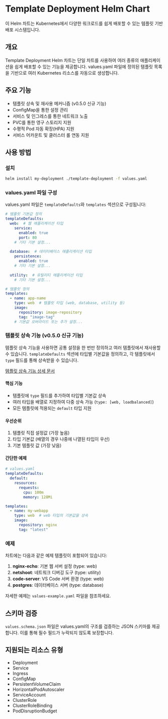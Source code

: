 # Template Deployment Helm Chart

이 Helm 차트는 Kubernetes에서 다양한 워크로드를 쉽게 배포할 수 있는 템플릿 기반 배포 시스템입니다.

## 개요

Template Deployment Helm 차트는 단일 차트를 사용하여 여러 종류의 애플리케이션을 쉽게 배포할 수 있는 기능을 제공합니다. values.yaml 파일에 정의된 템플릿 목록을 기반으로 여러 Kubernetes 리소스를 자동으로 생성합니다.

## 주요 기능

- 템플릿 상속 및 재사용 메커니즘 (v0.5.0 신규 기능)
- ConfigMap을 통한 설정 관리
- 서비스 및 인그레스를 통한 네트워크 노출
- PVC를 통한 영구 스토리지 지원
- 수평적 Pod 자동 확장(HPA) 지원
- 서비스 어카운트 및 클러스터 롤 연동 지원

## 사용 방법

### 설치

```bash
helm install my-deployment ./template-deployment -f values.yaml
```

### values.yaml 파일 구성

values.yaml 파일은 `templateDefaults`와 `templates` 섹션으로 구성됩니다:

```yaml
# 템플릿 기본값 정의
templateDefaults:
  web:  # 웹 애플리케이션 타입
    service:
      enabled: true
      port: 80
    # 기타 기본 설정...
  
  database:  # 데이터베이스 애플리케이션 타입
    persistence:
      enabled: true
    # 기타 기본 설정...
  
  utility:  # 유틸리티 애플리케이션 타입
    # 기타 기본 설정...

# 템플릿 정의
templates:
  - name: app-name
    type: web  # 템플릿 타입 (web, database, utility 등)
    image:
      repository: image-repository
      tag: "image-tag"
    # 기본값 오버라이드 또는 추가 설정...
```

### 템플릿 상속 기능 (v0.5.0 신규 기능)

템플릿 상속 기능을 사용하면 공통 설정을 한 번만 정의하고 여러 템플릿에서 재사용할 수 있습니다. `templateDefaults` 섹션에 타입별 기본값을 정의하고, 각 템플릿에서 `type` 필드를 통해 상속받을 수 있습니다.

[템플릿 상속 기능 상세 문서](./docs/template-inheritance.md)

#### 핵심 기능

- 템플릿에 `type` 필드를 추가하여 타입별 기본값 상속
- 여러 타입을 배열로 지정하여 다중 상속 가능 (`type: [web, loadbalanced]`)
- 모든 템플릿에 적용되는 `default` 타입 지원

#### 우선순위

1. 템플릿 직접 설정값 (가장 높음)
2. 타입 기본값 (배열의 경우 나중에 나열된 타입이 우선)
3. 기본 템플릿 값 (가장 낮음)

#### 간단한 예제

```yaml
# values.yaml
templateDefaults:
  default:
    resources:
      requests:
        cpu: 100m
        memory: 128Mi

templates:
  - name: my-webapp
    type: web  # web 타입의 기본값을 상속
    image:
      repository: nginx
      tag: "latest"
```

### 예제

차트에는 다음과 같은 예제 템플릿이 포함되어 있습니다:

1. **nginx-echo**: 기본 웹 서버 설정 (type: web)
2. **netshoot**: 네트워크 디버깅 도구 (type: utility)
3. **code-server**: VS Code 서버 환경 (type: web)
4. **postgres**: 데이터베이스 서버 (type: database)

자세한 예제는 `values-example.yaml` 파일을 참조하세요.

## 스키마 검증

`values.schema.json` 파일은 values.yaml의 구조를 검증하는 JSON 스키마를 제공합니다. 이를 통해 필수 필드가 누락되지 않도록 보장합니다.

## 지원되는 리소스 유형

- Deployment
- Service
- Ingress
- ConfigMap
- PersistentVolumeClaim
- HorizontalPodAutoscaler
- ServiceAccount
- ClusterRole
- ClusterRoleBinding
- PodDisruptionBudget
